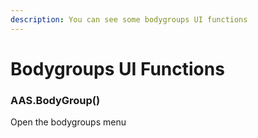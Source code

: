 ```yaml
---
description: You can see some bodygroups UI functions
---
```

# Bodygroups UI Functions

### AAS.BodyGroup()
Open the bodygroups menu